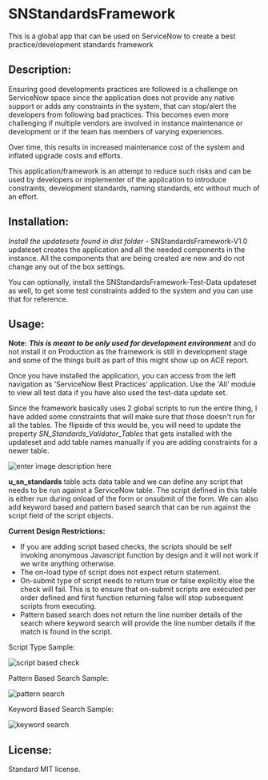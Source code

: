 **SNStandardsFramework**
====================

This is a global app that can be used on ServiceNow to create a best practice/development standards framework

**Description:**
----------------

Ensuring good developments practices are followed is a challenge on ServiceNow space since the application does not provide any native support or adds any constraints in the system, that can stop/alert the developers from following bad practices. This becomes even more challenging if multiple vendors are involved in instance maintenance or development or if the team has members of varying experiences.

Over time, this results in increased maintenance cost of the system and inflated upgrade costs and efforts.

This application/framework is an attempt to reduce such risks and can be used by developers or implementer of the application to introduce constraints, development standards, naming standards, etc without much of an effort.


**Installation:**
-------------

*Install the updatesets found in dist folder* - SNStandardsFramework-V1.0 updateset creates the application and all the needed components in the instance. All the components that are being created are new and do not change any out of the box settings.

You can optionally, install the SNStandardsFramework-Test-Data updateset as well, to get some test constraints added to the system and you can use that for reference.

**Usage:**
----------

**Note:** ***This is meant to be only used for development environment*** and do not install it on Production as the framework is still in development stage and some of the things built as part of this might show up on ACE report.

Once you have installed the application, you can access from the left navigation as 'ServiceNow Best Practices' application. Use the 'All' module to view all test data if you have also used the test-data update set. 

Since the framework basically uses 2 global scripts to run the entire thing, I have added some constraints that will make sure that those doesn't run for all the tables. The flipside of this would be, you will need to update the property *SN_Standards_Validator_Tables* that gets installed with the updateset and add table names manually if you are adding constraints for a newer table.

![enter image description here](https://github.com/iamkalai/SNStandardsFramework/blob/master/doc/images/1.png)

**u_sn_standards** table acts  data table and we can define any script that needs to be run against a ServiceNow table. The script defined in this table is either run during onload of the form or onsubmit of the form. We can also add keyword based and pattern based search that can be run against the script field of the script objects.

**Current Design Restrictions:**

 - If you are adding script based checks, the scripts should be self
   invoking anonymous Javascript function by design and it will not work if we write anything otherwise.
 - The on-load type of script does not expect return statement.
 - On-submit type of script needs to return true or false explicitly else the check will fail. This is to ensure that on-submit scripts are executed per order defined and first function returning false will stop subsequent scripts from executing.
 - Pattern based search does not return the line number details of the search where keyword search will provide the line number details if the match is found in the script.

Script Type Sample:

 ![script based check](https://github.com/iamkalai/SNStandardsFramework/blob/master/doc/images/2.png)

Pattern Based Search Sample:

 ![pattern search](https://github.com/iamkalai/SNStandardsFramework/blob/master/doc/images/3.png)

Keyword Based Search Sample:

 ![keyword search](https://github.com/iamkalai/SNStandardsFramework/blob/master/doc/images/4.png)


**License:**
--------
Standard MIT license.